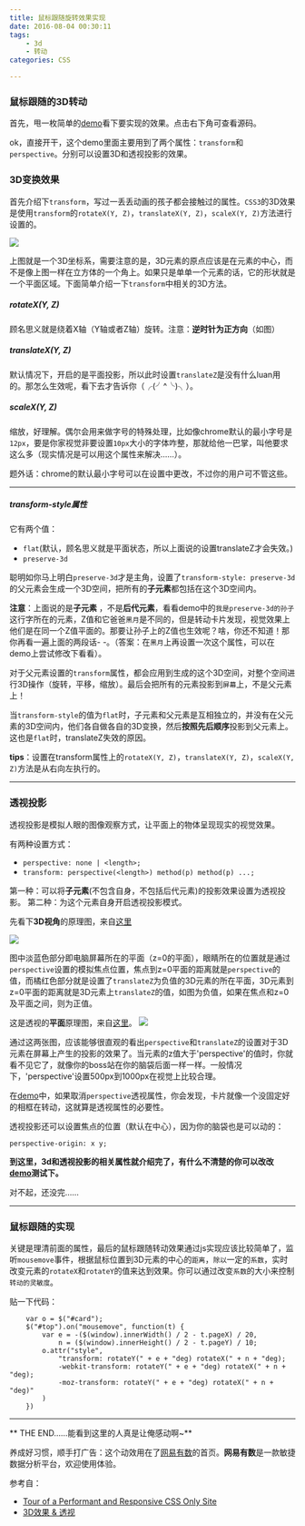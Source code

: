 ```yaml
---
title: 鼠标跟随旋转效果实现
date: 2016-08-04 00:30:11
tags:
    - 3d
    - 转动
categories: CSS

---
```

### 鼠标跟随的3D转动

首先，甩一枚简单的[demo](http://runjs.cn/detail/1hnseaw3)看下要实现的效果。点击右下角可查看源码。

ok，直接开干，这个demo里面主要用到了两个属性：`transform`和`perspective`。分别可以设置3D和透视投影的效果。

### 3D变换效果

首先介绍下`transform`，写过一丢丢动画的孩子都会接触过的属性。`CSS3`的3D效果是使用`transform`的`rotateX(Y, Z)`，`translateX(Y, Z)`，`scaleX(Y, Z)`方法进行设置的。

![](./images/鼠标跟随旋转效果实现/坐标.png)

上图就是一个3D坐标系，需要注意的是，3D元素的原点应该是在元素的中心，而不是像上图一样在立方体的一个角上。如果只是单单一个元素的话，它的形状就是一个平面区域。下面简单介绍一下`transform`中相关的3D方法。

##### rotateX(Y, Z)

顾名思义就是绕着X轴（Y轴或者Z轴）旋转。注意：**逆时针为正方向**（如图）

##### translateX(Y, Z)

默认情况下，开启的是平面投影，所以此时设置`translateZ`是没有什么luan用的。那怎么生效呢，看下去才告诉你（╭(╯^╰)╮）。

##### scaleX(Y, Z)

缩放，好理解。偶尔会用来做字号的特殊处理，比如像chrome默认的最小字号是`12px`，要是你家视觉非要设置`10px`大小的字体咋整，那就给他一巴掌，叫他要求这么多（现实情况是可以用这个属性来解决……）。

题外话：chrome的默认最小字号可以在设置中更改，不过你的用户可不管这些。

----

##### transform-style属性

它有两个值：
* `flat`(默认，顾名思义就是平面状态，所以上面说的设置translateZ才会失效。)
* `preserve-3d`

聪明如你马上明白`preserve-3d`才是主角，设置了`transform-style: preserve-3d`的父元素会生成一个3D空间，把所有的**子元素**都包括在这个3D空间内。

**注意**：上面说的是**子元素** ，不是**后代元素**，看看demo中的`我是preserve-3d的孙子`这行字所在的元素，Z值和它爸爸`黑月`是不同的，但是转动卡片发现，视觉效果上他们是在同一个Z值平面的。那要让孙子上的Z值也生效呢？啥，你还不知道！那你再看一遍上面的两段话- -。（答案：在`黑月`上再设置一次这个属性，可以在demo上尝试修改下看看）。

对于父元素设置的`transform`属性，都会应用到生成的这个3D空间，对整个空间进行3D操作（旋转，平移，缩放）。最后会把所有的元素投影到`屏幕`上，不是父元素上！

当`transform-style`的值为`flat`时，子元素和父元素是互相独立的，并没有在父元素的3D空间内，他们各自做各自的3D变换，然后**按照先后顺序**投影到父元素上。这也是`flat`时，translateZ失效的原因。

**tips**：设置在transform属性上的`rotateX(Y, Z)`，`translateX(Y, Z)`，`scaleX(Y, Z)`方法是从右向左执行的。

---

### 透视投影

透视投影是模拟人眼的图像观察方式，让平面上的物体呈现现实的视觉效果。

有两种设置方式：
* `perspective: none | <length>;`
* `transform: perspective(<length>) method(p) method(p) ...;`

第一种：可以将**子元素**(不包含自身，不包括后代元素)的投影效果设置为透视投影。
第二种：为这个元素自身开启透视投影模式。

先看下**3D视角**的原理图，来自[这里](https://css-tricks.com/tour-performant-responsive-css-site/)

![](./images/鼠标跟随旋转效果实现/透视原理图.png)

图中淡蓝色部分即电脑屏幕所在的平面（z=0的平面），眼睛所在的位置就是通过`perspective`设置的模拟焦点位置，焦点到z=0平面的距离就是`perspective`的值，而橘红色部分就是设置了`translateZ`为负值的3D元素的所在平面，3D元素到z=0平面的距离就是3D元素上`translateZ`的值，如图为负值，如果在焦点和z=0及平面之间，则为正值。

这是透视的**平面**原理图，来自[这里](https://segmentfault.com/a/1190000003843764)。
![](./images/鼠标跟随旋转效果实现/透视原理图-平面.png)

通过这两张图，应该能够很直观的看出`perspective`和`translateZ`的设置对于3D元素在屏幕上产生的投影的效果了。当元素的z值大于'perspective'的值时，你就看不见它了，就像你的boss站在你的脑袋后面一样一样。一般情况下，'perspective'设置500px到1000px在视觉上比较合理。

在[demo](http://runjs.cn/detail/1hnseaw3)中，如果取消`perspective`透视属性，你会发现，卡片就像一个没固定好的相框在转动，这就算是透视属性的必要性。

透视投影还可以设置焦点的位置（默认在中心），因为你的脑袋也是可以动的：

`perspective-origin: x y;`

**到这里，3d和透视投影的相关属性就介绍完了，有什么不清楚的你可以改改[demo](http://runjs.cn/detail/1hnseaw3)测试下。**

对不起，还没完……

---

### 鼠标跟随的实现

关键是理清前面的属性，最后的鼠标跟随转动效果通过js实现应该比较简单了，监听`mousemove`事件，根据鼠标位置到3D元素的中心的`距离`，`除以`一定的`系数`，实时改变元素的`rotateX`和`rotateY`的值来达到效果。你可以通过改变`系数`的大小来控制`转动的灵敏度`。

贴一下代码：


        var o = $("#card");
        $("#top").on("mousemove", function(t) {
            var e = -($(window).innerWidth() / 2 - t.pageX) / 20,
                n = ($(window).innerHeight() / 2 - t.pageY) / 10;
            o.attr("style",
                "transform: rotateY(" + e + "deg) rotateX(" + n + "deg);
                -webkit-transform: rotateY(" + e + "deg) rotateX(" + n + "deg);
                -moz-transform: rotateY(" + e + "deg) rotateX(" + n + "deg)"
            )
        })

---

** THE END……能看到这里的人真是让俺感动啊~**

养成好习惯，顺手打广告：这个动效用在了[网易有数](https://youdata.netease.com/)的首页。**网易有数**是一款敏捷数据分析平台，欢迎使用体验。

参考自：
* [Tour of a Performant and Responsive CSS Only Site](https://css-tricks.com/tour-performant-responsive-css-site/)
* [3D效果 & 透视](https://segmentfault.com/a/1190000003843764)
